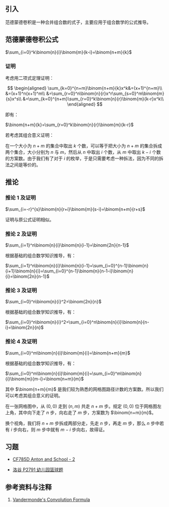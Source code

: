 ## 引入

范德蒙德卷积是一种合并组合数的式子，主要应用于组合数学的公式推导。

## 范德蒙德卷积公式

$\sum_{i=0}^k\binom{n}{i}\binom{m}{k-i}=\binom{n+m}{k}$

### 证明

考虑用二项式定理证明：

$$
\begin{aligned}
\sum_{k=0}^{n+m}\binom{n+m}{k}x^k&=(x+1)^{n+m}\\
&=(x+1)^n(x+1)^m\\
&=\sum_{r=0}^n\binom{n}{r}x^r\sum_{s=0}^m\binom{m}{s}x^s\\
&=\sum_{k=0}^{n+m}\sum_{r=0}^k\binom{n}{r}\binom{m}{k-r}x^k\\
\end{aligned}
$$

即有：

$\binom{n+m}{k}=\sum_{r=0}^k\binom{n}{r}\binom{m}{k-r}$

若考虑其组合意义证明：

在一个大小为 $n+m$ 的集合中取出 $k$ 个数，可以等于把大小为 $n+m$ 的集合拆成两个集合，大小分别为 $n$ 与 $m$，然后从 $n$ 中取出 $i$ 个数，从 $m$ 中取出 $k-i$ 个数的方案数。由于我们有了对于 $i$ 的枚举，于是只需要考虑一种拆法，因为不同的拆法之间是等价的。

## 推论

### 推论 1 及证明

$\sum_{i=-r}^{s}\binom{n}{r+i}\binom{m}{s-i}=\binom{n+m}{r+s}$

证明与原公式证明相似。

### 推论 2 及证明

$\sum_{i=1}^n\binom{n}{i}\binom{n}{i-1}=\binom{2n}{n-1}$

根据基础的组合数学知识推导，有：

$\sum_{i=1}^n\binom{n}{i}\binom{n}{i-1}=\sum_{i=0}^{n-1}\binom{n}{i+1}\binom{n}{i}=\sum_{i=0}^{n-1}\binom{n}{n-1-i}\binom{n}{i}=\binom{2n}{n-1}$

### 推论 3 及证明

$\sum_{i=0}^n\binom{n}{i}^2=\binom{2n}{n}$

根据基础的组合数学知识推导，有：

$\sum_{i=0}^n\binom{n}{i}^2=\sum_{i=0}^n\binom{n}{i}\binom{n}{n-i}=\binom{2n}{n}$

### 推论 4 及证明

$\sum_{i=0}^m\binom{n}{i}\binom{m}{i}=\binom{n+m}{m}$

根据基础的组合数学知识推导，有：

$\sum_{i=0}^m\binom{n}{i}\binom{m}{i}=\sum_{i=0}^m\binom{n}{i}\binom{m}{m-i}=\binom{n+m}{m}$

其中 $\binom{n+m}{m}$ 是我们较为熟悉的网格图路径计数的方案数。所以我们可以考虑其组合意义的证明。

在一张网格图中，从 $(0,0)$ 走到 $(n,m)$ 共走 $n+m$ 步。规定 $(0,0)$ 位于网格图左上角，其中向下走了 $n$ 步，向右走了 $m$ 步，方案数为 $\binom{n+m}{m}$。

换个视角，我们将 $n+m$ 步拆成两部分走，先走 $n$ 步，再走 $m$ 步，那么 $n$ 步中若有 $i$ 步向右，则 $m$ 步中就有 $m-i$ 步向右，故得证。

## 习题

- [CF785D Anton and School - 2](https://codeforces.com/problemset/problem/785/D)

- [洛谷 P2791 幼儿园篮球题](https://www.luogu.com.cn/problem/P2791)

## 参考资料与注释

1. [Vandermonde's Convolution Formula](https://www.cut-the-knot.org/arithmetic/algebra/VandermondeConvolution.shtml#)
